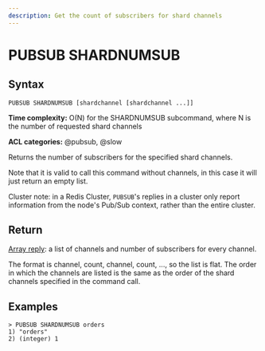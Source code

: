 ```yaml
---
description: Get the count of subscribers for shard channels
---
```


# PUBSUB SHARDNUMSUB

## Syntax

    PUBSUB SHARDNUMSUB [shardchannel [shardchannel ...]]

**Time complexity:** O(N) for the SHARDNUMSUB subcommand, where N is the number of requested shard channels

**ACL categories:** @pubsub, @slow

Returns the number of subscribers for the specified shard channels.

Note that it is valid to call this command without channels, in this case it will just return an empty list.

Cluster note: in a Redis Cluster, `PUBSUB`'s replies in a cluster only report information from the node's Pub/Sub context, rather than the entire cluster.

## Return

[Array reply](https://redis.io/docs/reference/protocol-spec/#arrays): a list of channels and number of subscribers for every channel.

The format is channel, count, channel, count, ..., so the list is flat. The order in which the channels are listed is the same as the order of the shard channels specified in the command call.

## Examples

```
> PUBSUB SHARDNUMSUB orders
1) "orders"
2) (integer) 1
```
